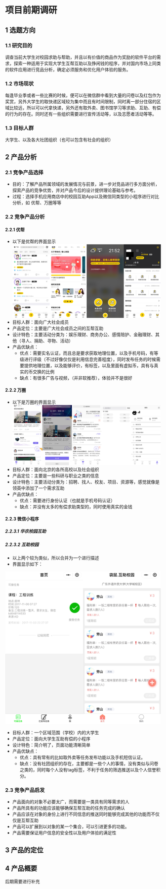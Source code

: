 # 项目前期调研

## 1 选题方向

### 1.1 研究目的
调查当前大学生对校园求助与帮助，并且以有价值的商品作为奖励的软件平台的需求，探索一种适用于实现大学生互帮互助以及挣闲钱的程序，并对国内市场上同类的软件应用进行竞品分析，确定必须服务和优化用户体验的服务。

### 1.2 市场现状
每逢毕业季或者一些比赛的时候，便可以在微信群中看到大量的问卷以及红包作为奖赏，另外大学生的取快递区域较为集中而且有时间限制，同时离一部分住宿的区域比较远，所以可以代拿快递，另外还有取外卖、图书馆学习等求助、互助、有偿的行为的存在。同时还有一些组织需要进行宣传活动等，以及志愿者活动等等。

### 1.3 目标人群
大学生、以及各大社团组织（也可以包含有社会的组织）

## 2 产品分析

### 2.1 竞争产品选择
- 目的：了解产品所属领域的发展情况与前景，进一步对竞品进行多方面分析，探索产品的竞争优势，并对产品今后的设计提供理论基础与参考。
- 过程：选择手机应用商店中的校园互助App以及微信同类型的小程序进行对比分析，如 优帮、万圈等等

### 2.2 竞争产品分析

#### 2.2.1 优帮
- 以下是优帮的界面显示
![images/youbang.jpg](https://github.com/sysu-team1/Dashboard/blob/gh-pages/images/youbang.jpg?raw=true)
- 目标人群：面向广大社会成员
- 产品定位：主要是广大社会成员之间的互帮互助
- 设计特色：主要活动分类为：娱乐理财、商务办公、感情陪护、金融理财、其他（寻人、捐助、寻物、活动）
- 产品优缺点：
    - 优点：需要实名认证，而且总是要求获取地理位置，以及手机号码，有等级进行评级（不过好像仅仅是利用信息完善程度），同时发布任务的时候需要提供地理位置，以及能够评价，有标签，以及里面有虚拟币，具有与真实的币交换的比例
    - 缺点：有很多广告与视频，（并非软推荐），体验并不是很好

#### 2.2.2 万圈
- 以下是万圈的界面显示
![/images/wanquan.jpg](https://github.com/sysu-team1/Dashboard/blob/gh-pages/images/wanquan.jpg?raw=true)
- 目标人群：面向北京的各所高校以及社会组织
- 产品定位：主要是一些科研与职业之类的信息
- 设计特色：主要活动分类为：招聘、找人、校友、项目、资源等，感觉就像是领英中添加了一个需求互助
- 产品优缺点：
    - 优点：需要进行身份认证（也就是手机号码认证）
    - 缺点：并没有太多的有偿求助类型的，同时使用真实的金钱

#### 2.2.3 微信小程序

##### 2.2.3.1 华农校园互助
##### 2.2.3.2 互助校园
- 以上两个较为类似，所以合并为一个进行描述
- 界面显示如下：

![/images/xiaochengxv.jpg](https://github.com/sysu-team1/Dashboard/blob/gh-pages/images/xiaochengxv.jpg?raw=true)
- 目标人群：一个区域范围（学校）内的大学生
- 产品定位：面向大学生互助有偿的小程序
- 设计特色：简介明了，页面功能清晰简单
- 产品优缺点：
    - 优点：具有常有的比如取外卖等任务发布功能以及手机短信认证。
    - 缺点：没有社团组织的存在，主要都是一些个人的事情，没有类似与问卷之类的，同时每个人没有tag标签，不利于任务的筛选推送以及个人信誉积分。

### 2.3 竞争产品启发
- 产品面向的对象不必要太广，而需要是一类具有同等需求的人
- 产品所具有的功能应该能够确保互帮互助的任务完成的确认
- 产品应该在对象的身份上进行不同信息的推送同时能够完成其他的功能而不仅仅是互帮互助
- 产品可以扩展到以对象的某一个集合，可以引进更多的功能。
- 产品需要保证用户信息的安全性以及用户体验的满足性

## 3 产品的定位


## 4 产品概要

后期需要进行补充
